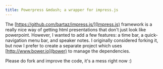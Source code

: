 ```yaml
---
title: Powerpress &mdash; a wrapper for impress.js
---
```


The [https://github.com/bartaz/impress.js/](Impress.js) framework is a really nice way of getting html presentations that don't just look like powerpoint.
However, I wanted to add a few features: a time bar, a quick-navigation menu bar, and speaker notes. I originally considered forking it, but now I prefer to
create a separate project which uses [http://www.bower.io](bower) to manage the dependencies.

Please do fork and improve the code, it's a mess right now :)


